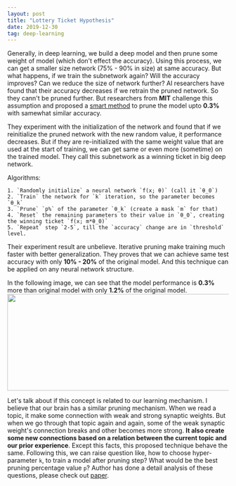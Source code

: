 ```yaml
---
layout: post
title: "Lottery Ticket Hypothesis"
date: 2019-12-30
tag: deep-learning
---
```



Generally, in deep learning, we build a deep model and then prune some weight of model (which don't effect the accuracy). Using this process, we can get a smaller size network (75% - 90% in size) at same accuracy. But what happens, if we train the subnetwork again? Will the accuracy improves? Can we reduce the size of network further? AI researchers have found that their accuracy decreases if we retrain the pruned network. So they cann't be pruned further. But researchers from **MIT** challenge this assumption and proposed a [smart method](https://arxiv.org/abs/1803.03635) to prune the model upto **0.3%** with samewhat similar accuracy.

They experiment with the initialization of the network and found that if we reinitialize the pruned network with the new random value, it performance decreases. But if they are re-initialized with the same weight value that are used at the start of training, we can get same or even more (sometime) on the trained model. They call this subnetwork as a winning ticket in big deep network.

Algorithms:

    1. `Randomly initialize` a neural network `f(x; θ)` (call it `θ_0`)
    2. `Train` the network for `k` iteration, so the parameter becomes `θ_k`
    3. `Prune` `p%` of the parameter `θ_k` (create a mask `m` for that)
    4. `Reset` the remaining parameters to their value in `θ_0`, creating the winning ticket `f(x; m*θ_0)`
    5. `Repeat` step `2-5`, till the `accuracy` change are in `threshold` level.


Their experiment result are unbelieve. Iterative pruning make training much faster with better generalization. They proves that we can achieve same test accuracy with only **10% - 20%** of the original model. And this technique can be applied on any neural network structure.


In the following image, we can see that the model performance is **0.3%** more than original model with only **1.2%** of the original model.
<img src="{{ '/assets/images/hypothesis-lottery-winning.png' | relative_url }}" width="700" height="220" align="center" />

Let's talk about if this concept is related to our learning mechanism. I believe that our brain has a similar pruning mechanism. When we read a topic, it make some connection with weak and strong synaptic weights. But when we go through that topic again and again, some of the weak synaptic weight's connection breaks and other becomes more strong. **It also create some new connections based on a relation between the current topic and our prior experience**. Except this facts, this proposed technique behave the same. Following this, we can raise question like, how to choose hyper-parameter `k`, to train a model after pruning step? What would be the best pruning percentage value `p`? Author has done a detail analysis of these questions, please check out [paper](https://arxiv.org/abs/1803.03635).
